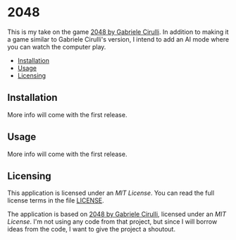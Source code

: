 # 2048
This is my take on the game [2048 by Gabriele Cirulli][1]. In addition to making it a game similar to Gabriele Cirulli's version, I intend to add an AI mode where you can watch the computer play.

* [Installation](#installation)
* [Usage](#usage)
* [Licensing](#licensing)

## Installation
More info will come with the first release.

## Usage
More info will come with the first release.

## Licensing
This application is licensed under an *MIT License*. You can read the full 
license terms in the file [LICENSE](LICENSE).

The application is based on [2048 by Gabriele Cirulli][1], licensed under an *MIT License*. I'm not using any code from that project, but since I will borrow ideas from the code, I want to give the project a shoutout.

[1]: https://github.com/gabrielecirulli/2048
